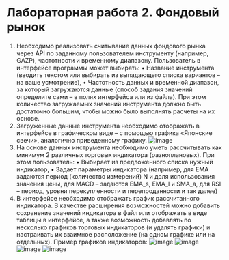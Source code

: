 # Лабораторная работа 2. Фондовый рынок
1. Необходимо реализовать считывание данных фондового рынка через API по заданному пользователем инструменту (например, GAZP), частотности и временному диапазону. 
Пользователь в интерфейсе программы может выбирать:
•	Название инструмента (вводить текстом или выбирать из выпадающего списка вариантов – на ваше усмотрение),
•	Частотность данных и временной диапазон, за который загружаются данные (способ задания значений определите сами – в полях интерфейса или из файла). При этом количество загружаемых значений инструмента должно быть достаточно большим, чтобы можно было выполнять расчеты на их основе.
2. Загруженные данные инструмента необходимо отображать в интерфейсе в графическом виде – с помощью графика «Японские свечи», аналогично приведенному графику.
![image](https://user-images.githubusercontent.com/49669372/195038393-7ad670bd-3565-417a-8a9b-0be4b6e0019b.png)
3. На основе данных инструмента необходимо уметь рассчитывать как минимум 2 различных торговых индикатора (разноплановых). 
При этом пользователь:
•	Выбирает из предложенного списка нужный индикатор,
•	Задает параметры индикатора (например, для EMA задаются период (количество измерений) N и доля использования значения цены, для MACD – задаются EMA_s, EMA_l и SMA_a, для RSI – период, уровни перекупленности и перепроданности и так далее)
4. В интерфейсе необходимо отображать график рассчитанного индикатора. 
В качестве расширения возможностей можно добавить сохранение значений индикатора в файл или отображать в виде таблицы в интерфейсе, а также возможность добавлять по несколько графиков торговых индикаторов (и удалять графики) и настраивать их взаимное расположение (на одном графике или на отдельных).
Пример графиков индикаторов:
![image](https://user-images.githubusercontent.com/49669372/195038652-ebe5cf98-397a-4c90-a4a8-a402399ee5c8.png)
![image](https://user-images.githubusercontent.com/49669372/195038658-efa29abe-a0d5-4c25-a61d-f2adcc301427.png)
![image](https://user-images.githubusercontent.com/49669372/195038666-bd9966fa-d861-427b-8871-f47556265362.png)
![image](https://user-images.githubusercontent.com/49669372/195038677-9e6d5841-43dd-4230-945d-6db40e0b9948.png)
